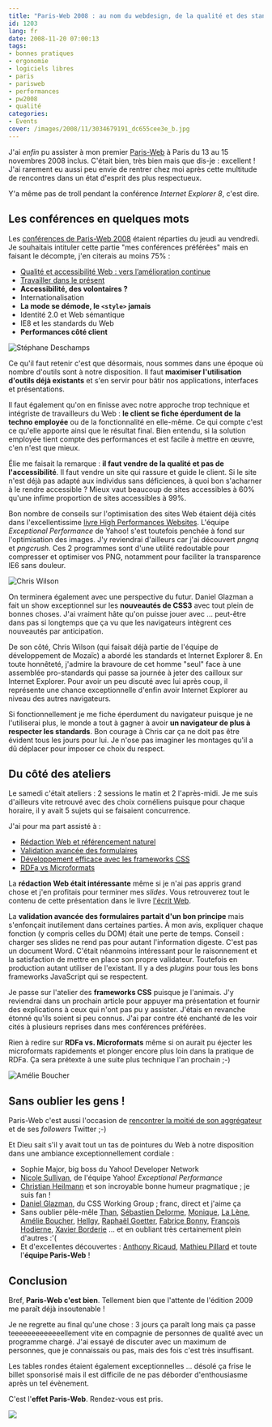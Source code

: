 ```yaml
---
title: "Paris-Web 2008 : au nom du webdesign, de la qualité et des standards"
id: 1203
lang: fr
date: 2008-11-20 07:00:13
tags:
- bonnes pratiques
- ergonomie
- logiciels libres
- paris
- parisweb
- performances
- pw2008
- qualité
categories:
- Events
cover: /images/2008/11/3034679191_dc655cee3e_b.jpg
---
```


J'ai _enfin_ pu assister à mon premier [Paris-Web](http://www.paris-web.fr/) à Paris du 13 au 15 novembres 2008 inclus. C'était bien, très bien mais que dis-je : excellent ! J'ai rarement eu aussi peu envie de rentrer chez moi après cette multitude de rencontres dans un état d'esprit des plus respectueux.

Y'a même pas de troll pendant la conférence _Internet Explorer 8_, c'est dire.

<!--more-->

## Les conférences en quelques mots

Les [conférences de Paris-Web 2008](http://www.paris-web.fr/2008/-programme-) étaient réparties du jeudi au vendredi. Je souhaitais intituler cette partie "mes conférences préférées" mais en faisant le décompte, j'en citerais au moins 75% :

*   [Qualité et accessibilité Web : vers l’amélioration continue](http://www.slideshare.net/elirene/sp-parisweb2008-20081113-presentation/)
*   [Travailler dans le présent](http://www.slideshare.net/cheilmann/working-in-the-now-presentation)
*   **Accessibilité, des volontaires ?**
*   Internationalisation
*   **La mode se démode, le `<style>` jamais**
*   Identité 2.0 et Web sémantique
*   IE8 et les standards du Web
*   **Performances côté client**

![Stéphane Deschamps](/images/2008/11/3034676683_83557a498c_z.jpg)

Ce qu'il faut retenir c'est que désormais, nous sommes dans une époque où nombre d'outils sont à notre disposition. Il faut **maximiser l'utilisation d'outils déjà existants** et s'en servir pour bâtir nos applications, interfaces et présentations.

Il faut également qu'on en finisse avec notre approche trop technique et intégriste de travailleurs du Web : **le client se fiche éperdument de la techno employée** ou de la fonctionnalité en elle-même. Ce qui compte c'est ce qu'elle apporte ainsi que le résultat final.
Bien entendu, si la solution employée tient compte des performances et est facile à mettre en œuvre, c'en n'est que mieux.

Élie me faisait la remarque : **il faut vendre de la qualité et pas de l'accessibilité**. Il faut vendre un site qui rassure et guide le client. Si le site n'est déjà pas adapté aux individus sans déficiences, à quoi bon s'acharner à le rendre accessible ?
Mieux vaut beaucoup de sites accessibles à 60% qu'une infime proportion de sites accessibles à 99%.

Bon nombre de conseils sur l'optimisation des sites Web étaient déjà cités dans l'excellentissime [livre High Performances Websites](https://thom4.net/2008/07/15/high-performance-web-sites/). L'équipe _Exceptional Performance_ de Yahoo! s'est toutefois penchée à fond sur l'optimisation des images.
J'y reviendrai d'ailleurs car j'ai découvert _pngnq_ et _pngcrush_. Ces 2 programmes sont d'une utilité redoutable pour compresser et optimiser vos PNG, notamment pour faciliter la transparence IE6 sans douleur.

![Chris Wilson](/images/2008/11/3043455147_c987a62922_z.jpg)

On terminera également avec une perspective du futur.
Daniel Glazman a fait un show exceptionnel sur les **nouveautés de CSS3** avec tout plein de bonnes choses. J'ai vraiment hâte qu'on puisse jouer avec ... peut-être dans pas si longtemps que ça vu que les navigateurs intègrent ces nouveautés par anticipation.

De son côté, Chris Wilson (qui faisait déjà partie de l'équipe de développement de Mozaïc) a abordé les standards et Internet Explorer 8\. En toute honnêteté, j'admire la bravoure de cet homme "seul" face à une assemblée pro-standards qui passe sa journée à jeter des cailloux sur Internet Explorer.
Pour avoir un peu discuté avec lui après coup, il représente une chance exceptionnelle d'enfin avoir Internet Explorer au niveau des autres navigateurs.

Si fonctionnellement je me fiche éperdument du navigateur puisque je ne l'utiliserai plus, le monde a tout à gagner à avoir **un navigateur de plus à respecter les standards**.
Bon courage à Chris car ça ne doit pas être évident tous les jours pour lui. Je n'ose pas imaginer les montages qu'il a dû déplacer pour imposer ce choix du respect.

## Du côté des ateliers

Le samedi c'était ateliers : 2 sessions le matin et 2 l'après-midi. Je me suis d'ailleurs vite retrouvé avec des choix cornéliens puisque pour chaque horaire, il y avait 5 sujets qui se faisaient concurrence.

J'ai pour ma part assisté à :

*   [Rédaction Web et référencement naturel](http://www.paris-web.fr/2008/-samedi-15-novembre-technique-#hcalendar-Paris-Web_2008-15_novembre_2008-atelier-redaction_et_referencement_naturel)
*   [Validation avancée des formulaires](http://www.paris-web.fr/2008/-samedi-15-novembre-technique-#hcalendar-Paris-Web_2008-15_novembre_2008-atelier-validation_formulaires)
*   [Développement efficace avec les <span lang="en">frameworks <acronym title="Cascading Style Sheet">CSS</acronym></span>](http://www.paris-web.fr/2008/-samedi-15-novembre-technique-#hcalendar-Paris-Web_2008-15_novembre_2008-atelier-frameworks_CSS)
*   [<acronym title="Resource Description Framework" lang="en">RDF</acronym>a <abbr class="discret" title="versus" lang="en">vs</abbr> Microformats](http://www.paris-web.fr/2008/-samedi-15-novembre-technique-#hcalendar-Paris-Web_2008-15_novembre_2008-atelier-rdf_vs_microformats)

La **rédaction Web était intéressante** même si je n'ai pas appris grand chose et j'en profitais pour terminer mes _slides_. Vous retrouverez tout le contenu de cette présentation dans le livre [l'écrit Web](https://thom4.net/2008/01/08/ecrit-web-traitement-information-sur-internet/).

La **validation avancée des formulaires partait d'un bon principe** mais s'enfonçait inutilement dans certaines parties. À mon avis, expliquer chaque fonction (y compris celles du DOM) était une perte de temps.
Conseil : charger ses slides ne rend pas pour autant l'information digeste. C'est pas un document Word.
C'était néanmoins intéressant pour le raisonnement et la satisfaction de mettre en place son propre validateur. Toutefois en production autant utiliser de l'existant. Il y a des _plugins_ pour tous les bons frameworks JavaScript qui se respectent.

Je passe sur l'atelier des **frameworks CSS** puisque je l'animais. J'y reviendrai dans un prochain article pour appuyer ma présentation et fournir des explications à ceux qui n'ont pas pu y assister.
J'étais en revanche étonné qu'ils soient si peu connus. J'ai par contre été enchanté de les voir cités à plusieurs reprises dans mes conférences préférées.

Rien à redire sur **RDFa vs. Microformats** même si on aurait pu éjecter les microformats rapidements et plonger encore plus loin dans la pratique de RDFa. Ça sera prétexte à une suite plus technique l'an prochain ;-)

![Amélie Boucher](/images/2008/11/3035518848_dd3bdbbb24_z.jpg)

## Sans oublier les gens !

Paris-Web c'est aussi l'occasion de [rencontrer la moitié de son aggrégateur](http://www.biologeek.com/2008/11/paris-web-2008-retours-chaud/) et de ses _followers_ Twitter ;-)

Et Dieu sait s'il y avait tout un tas de pointures du Web à notre disposition dans une ambiance exceptionnellement cordiale :

*   Sophie Major, big boss du Yahoo! Developer Network
*   [Nicole Sullivan](http://www.stubbornella.org/), de l'équipe Yahoo! _Exceptional Performance_
*   [Christian Heilmann](http://www.wait-till-i.com/) et son incroyable bonne humeur pragmatique ; je suis fan !
*   [Daniel Glazman](http://glazman.org), du CSS Working Group ; franc, direct et j'aime ça
*   Sans oublier pêle-mêle [Than](http://www.sutekidane.net/), [Sébastien Delorme](http://www.tentatives-accessibles.eu), [Monique](http://blog.webatou.info/), [La Lène](http://www.jeuxdemaux.com/), [Amélie Boucher](http://www.ergolab.net), [Hellgy](http://redisdead.net), [Raphaël Goetter](http://goetter.fr), [Fabrice Bonny](http://openweb.eu.org/), [François Hodierne](http://www.netvibes.com/znarf), [Xavier Borderie](http://xavier.borderie.net/blog/) ... et en oubliant très certainement plein d'autres :'(
*   Et d'excellentes découvertes : [Anthony Ricaud](http://hanblog.info/blog/), [Mathieu Pillard](http://blog.virgule.info/) et toute l'**équipe Paris-Web** !

## Conclusion

Bref, **Paris-Web c'est bien**. Tellement bien que l'attente de l'édition 2009 me paraît déjà insoutenable !

Je ne regrette au final qu'une chose : 3 jours ça paraît long mais ça passe teeeeeeeeeeeeellement vite en compagnie de personnes de qualité avec un programme chargé.
J'ai essayé de discuter avec un maximum de personnes, que je connaissais ou pas, mais des fois c'est très insuffisant.

Les tables rondes étaient également exceptionnelles ... désolé ça frise le billet sponsorisé mais il est difficile de ne pas déborder d'enthousiasme après un tel évènement.

C'est l'**effet Paris-Web**. Rendez-vous est pris.

![](/images/2008/11/3039040472_8e72f53a89_z.jpg)
